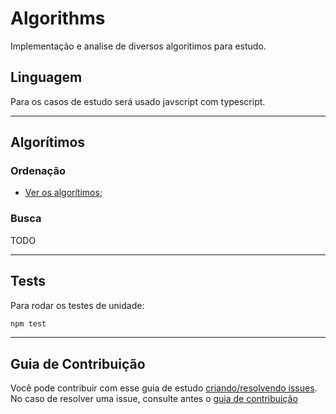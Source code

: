 # Algorithms
Implementação e analise de diversos algorítimos para estudo.

## Linguagem
Para os casos de estudo será usado javscript com typescript.

---
## Algorítimos
### Ordenação
- [Ver os algorítimos](https://github.com/luizdesign/algorithms/blob/master/src/sort);

### Busca
TODO

---
## Tests
Para rodar os testes de unidade:
```sh
npm test
```

---
## Guia de Contribuição
Você pode contribuir com esse guia de estudo [criando/resolvendo issues](https://github.com/luizdesign/algorithms/issues).
No caso de resolver uma issue, consulte antes o [guia de contribuição](https://github.com/luizdesign/algorithms/blob/master/CONTRIBUTING.md)
